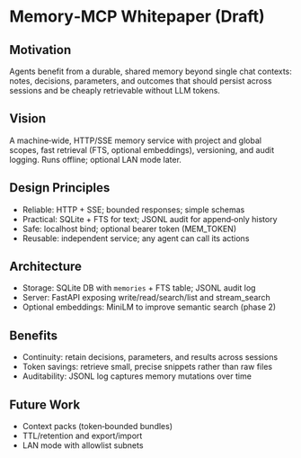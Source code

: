# Memory‑MCP Whitepaper (Draft)

## Motivation
Agents benefit from a durable, shared memory beyond single chat contexts: notes, decisions, parameters, and outcomes that should persist across sessions and be cheaply retrievable without LLM tokens.

## Vision
A machine‑wide, HTTP/SSE memory service with project and global scopes, fast retrieval (FTS, optional embeddings), versioning, and audit logging. Runs offline; optional LAN mode later.

## Design Principles
- Reliable: HTTP + SSE; bounded responses; simple schemas
- Practical: SQLite + FTS for text; JSONL audit for append‑only history
- Safe: localhost bind; optional bearer token (MEM_TOKEN)
- Reusable: independent service; any agent can call its actions

## Architecture
- Storage: SQLite DB with `memories` + FTS table; JSONL audit log
- Server: FastAPI exposing write/read/search/list and stream_search
- Optional embeddings: MiniLM to improve semantic search (phase 2)

## Benefits
- Continuity: retain decisions, parameters, and results across sessions
- Token savings: retrieve small, precise snippets rather than raw files
- Auditability: JSONL log captures memory mutations over time

## Future Work
- Context packs (token‑bounded bundles)
- TTL/retention and export/import
- LAN mode with allowlist subnets
